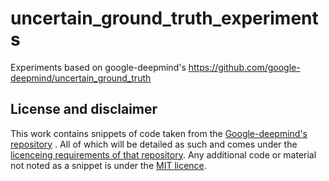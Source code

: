 # uncertain_ground_truth_experiments

Experiments based on google-deepmind's https://github.com/google-deepmind/uncertain_ground_truth


## License and disclaimer

This work contains snippets of code taken from the [Google-deepmind's repository](https://github.com/google-deepmind/uncertain_ground_truth) . All of which will be detailed as such and comes under the [licenceing requirements of that repository](https://github.com/google-deepmind/uncertain_ground_truth?tab=readme-ov-file#license-and-disclaimer). Any additional code or material not noted as a snippet is under the [MIT licence](https://github.com/SamPIngram/uncertain_ground_truth_experiments/blob/main/LICENSE). 
